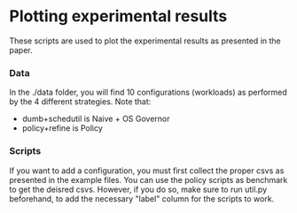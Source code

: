 # Plotting experimental results

These scripts are used to plot the experimental results as presented in the paper.

### Data

In the ./data folder, you will find 10 configurations (workloads) as performed by the 4 different strategies. Note that:
- dumb+schedutil is Naive + OS Governor
- policy+refine is Policy

### Scripts

If you want to add a configuration, you must first collect the proper csvs as presented in the example files. You can use the policy scripts as benchmark to get the deisred csvs. However, if you do so, make sure to run util.py beforehand, to add the necessary "label" column for the scripts to work.